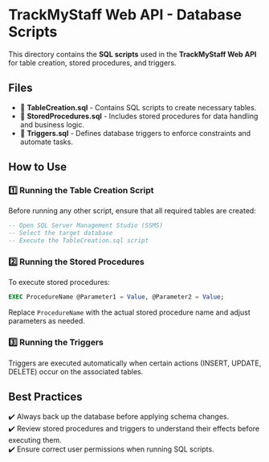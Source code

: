 # **TrackMyStaff Web API - Database Scripts**
This directory contains the **SQL scripts** used in the **TrackMyStaff Web API** for table creation, stored procedures, and triggers.

## **Files**
- 📜 **TableCreation.sql** - Contains SQL scripts to create necessary tables.
- 📜 **StoredProcedures.sql** - Includes stored procedures for data handling and business logic.
- 📜 **Triggers.sql** - Defines database triggers to enforce constraints and automate tasks.

## **How to Use**
### **1️⃣ Running the Table Creation Script**
Before running any other script, ensure that all required tables are created:
```sql
-- Open SQL Server Management Studio (SSMS)
-- Select the target database
-- Execute the TableCreation.sql script
```

### **2️⃣ Running the Stored Procedures**
To execute stored procedures:
```sql
EXEC ProcedureName @Parameter1 = Value, @Parameter2 = Value;
```
Replace `ProcedureName` with the actual stored procedure name and adjust parameters as needed.

### **3️⃣ Running the Triggers**
Triggers are executed automatically when certain actions (INSERT, UPDATE, DELETE) occur on the associated tables.

## **Best Practices**
✔️ Always back up the database before applying schema changes.  
✔️ Review stored procedures and triggers to understand their effects before executing them.  
✔️ Ensure correct user permissions when running SQL scripts.

